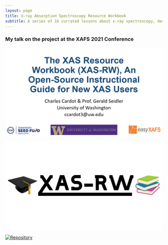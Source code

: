```yaml
---
layout: page
title: X-ray Absorption Spectroscopy Resource Workbook
subtitle: A series of 16 currated lessons about x-ray spectroscopy, designed for beginners in the field
---
```


### My talk on the project at the XAFS 2021 Conference
[![physicsfieldday](/img/misc/XAFS2021_thumbnail.png)](https://www.youtube.com/watch?v=4OpNQ1lUFVE)

![physicsfieldday](/img/outreach/XAS-RW_Logo.png)

[![Repository](https://github.githubassets.com/images/modules/logos_page/GitHub-Logo.png)](https://github.com/XASResourceWorkbook/XASResourceWorkbook/tree/main)